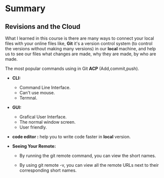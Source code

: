 # Summary 

## Revisions and the Cloud
What I learned in this course is there are many ways to connect your local files with your online files like,
**Git** it's a version control system (to control the versions without making many versions) in our **local** machine, and help us to see our files what changes are made, why they are made, by who are made.

The most popular commands using in Git
**ACP** (Add,commit,push).

- **CLI:**
   - Command Line Interface.
   - Can't use mouse.
   - Termnal.

- **GUI:**
  - Grafical User Interface.
  - The normal window screen.
  - User friendly.


- **code editor :** help you to write code faster in **local** version. 


- **Seeing Your Remote:** 
  - By running the git remote command, you can view the short names.

  - By using git remote -v, you can view all the remote URLs next to their corresponding short names.